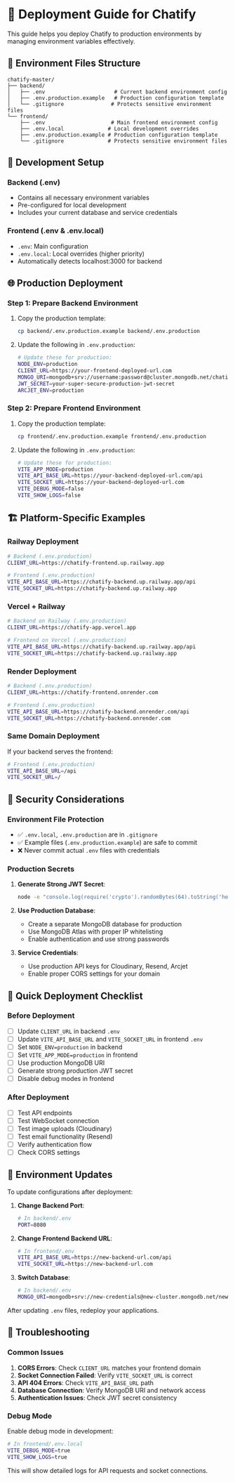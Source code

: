 # 🚀 Deployment Guide for Chatify

This guide helps you deploy Chatify to production environments by managing environment variables effectively.

## 📁 Environment Files Structure

```
chatify-master/
├── backend/
│   ├── .env                      # Current backend environment config
│   ├── .env.production.example   # Production configuration template
│   └── .gitignore               # Protects sensitive environment files
└── frontend/
    ├── .env                     # Main frontend environment config
    ├── .env.local              # Local development overrides
    ├── .env.production.example # Production configuration template
    └── .gitignore              # Protects sensitive environment files
```

## 🔧 Development Setup

### Backend (.env)

- Contains all necessary environment variables
- Pre-configured for local development
- Includes your current database and service credentials

### Frontend (.env & .env.local)

- `.env`: Main configuration
- `.env.local`: Local overrides (higher priority)
- Automatically detects localhost:3000 for backend

## 🌐 Production Deployment

### Step 1: Prepare Backend Environment

1. Copy the production template:

   ```bash
   cp backend/.env.production.example backend/.env.production
   ```

2. Update the following in `.env.production`:

   ```bash
   # Update these for production:
   NODE_ENV=production
   CLIENT_URL=https://your-frontend-deployed-url.com
   MONGO_URI=mongodb+srv://username:password@cluster.mongodb.net/chatify-prod
   JWT_SECRET=your-super-secure-production-jwt-secret
   ARCJET_ENV=production
   ```

### Step 2: Prepare Frontend Environment

1. Copy the production template:

   ```bash
   cp frontend/.env.production.example frontend/.env.production
   ```

2. Update the following in `.env.production`:

   ```bash
   # Update these for production:
   VITE_APP_MODE=production
   VITE_API_BASE_URL=https://your-backend-deployed-url.com/api
   VITE_SOCKET_URL=https://your-backend-deployed-url.com
   VITE_DEBUG_MODE=false
   VITE_SHOW_LOGS=false
   ```

## 🏗️ Platform-Specific Examples

### Railway Deployment

```bash
# Backend (.env.production)
CLIENT_URL=https://chatify-frontend.up.railway.app

# Frontend (.env.production)
VITE_API_BASE_URL=https://chatify-backend.up.railway.app/api
VITE_SOCKET_URL=https://chatify-backend.up.railway.app
```

### Vercel + Railway

```bash
# Backend on Railway (.env.production)
CLIENT_URL=https://chatify-app.vercel.app

# Frontend on Vercel (.env.production)
VITE_API_BASE_URL=https://chatify-backend.up.railway.app/api
VITE_SOCKET_URL=https://chatify-backend.up.railway.app
```

### Render Deployment

```bash
# Backend (.env.production)
CLIENT_URL=https://chatify-frontend.onrender.com

# Frontend (.env.production)
VITE_API_BASE_URL=https://chatify-backend.onrender.com/api
VITE_SOCKET_URL=https://chatify-backend.onrender.com
```

### Same Domain Deployment

If your backend serves the frontend:

```bash
# Frontend (.env.production)
VITE_API_BASE_URL=/api
VITE_SOCKET_URL=/
```

## 🔐 Security Considerations

### Environment File Protection

- ✅ `.env.local`, `.env.production` are in `.gitignore`
- ✅ Example files (`.env.production.example`) are safe to commit
- ❌ Never commit actual `.env` files with credentials

### Production Secrets

1. **Generate Strong JWT Secret**:

   ```bash
   node -e "console.log(require('crypto').randomBytes(64).toString('hex'))"
   ```

2. **Use Production Database**:
   - Create a separate MongoDB database for production
   - Use MongoDB Atlas with proper IP whitelisting
   - Enable authentication and use strong passwords

3. **Service Credentials**:
   - Use production API keys for Cloudinary, Resend, Arcjet
   - Enable proper CORS settings for your domain

## 🚀 Quick Deployment Checklist

### Before Deployment

- [ ] Update `CLIENT_URL` in backend `.env`
- [ ] Update `VITE_API_BASE_URL` and `VITE_SOCKET_URL` in frontend `.env`
- [ ] Set `NODE_ENV=production` in backend
- [ ] Set `VITE_APP_MODE=production` in frontend
- [ ] Use production MongoDB URI
- [ ] Generate strong production JWT secret
- [ ] Disable debug modes in frontend

### After Deployment

- [ ] Test API endpoints
- [ ] Test WebSocket connection
- [ ] Test image uploads (Cloudinary)
- [ ] Test email functionality (Resend)
- [ ] Verify authentication flow
- [ ] Check CORS settings

## 🔄 Environment Updates

To update configurations after deployment:

1. **Change Backend Port**:

   ```bash
   # In backend/.env
   PORT=8080
   ```

2. **Change Frontend Backend URL**:

   ```bash
   # In frontend/.env
   VITE_API_BASE_URL=https://new-backend-url.com/api
   VITE_SOCKET_URL=https://new-backend-url.com
   ```

3. **Switch Database**:

   ```bash
   # In backend/.env
   MONGO_URI=mongodb+srv://new-credentials@new-cluster.mongodb.net/new-db
   ```

After updating `.env` files, redeploy your applications.

## 🐛 Troubleshooting

### Common Issues

1. **CORS Errors**: Check `CLIENT_URL` matches your frontend domain
2. **Socket Connection Failed**: Verify `VITE_SOCKET_URL` is correct
3. **API 404 Errors**: Check `VITE_API_BASE_URL` path
4. **Database Connection**: Verify MongoDB URI and network access
5. **Authentication Issues**: Check JWT secret consistency

### Debug Mode

Enable debug mode in development:

```bash
# In frontend/.env.local
VITE_DEBUG_MODE=true
VITE_SHOW_LOGS=true
```

This will show detailed logs for API requests and socket connections.
